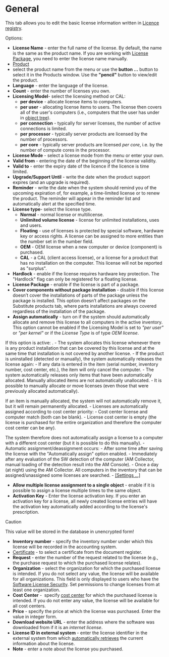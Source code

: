 # General
 
This tab allows you to edit the basic license information written in [Licence registry](../../../../../../alvao-asset-management/software-management/licenses).

Options:

- **License Name** - enter the full name of the license. By default, the name is the same as the product name. If you are working with [License Package](../edit-license), you need to enter the license name manually.
- [Product](../../../products)
 - select the product name from the menu or use the **button ...**
 button to select it in the Products window. Use the **"pencil"** button to view/edit the product.
- **Language** - enter the language of the license.
- **Count** - enter the number of licenses you own.
- **Licensing Model**- select the licensing method or CAL:
    - **per device** - allocate license items to computers.
    - **per user** - allocating license items to users. The license then covers all of the user's computers (i.e., computers that the user has under in [object tree](../../../../../../alvao-asset-management/implementation/tree-design)).
    - **per connection** - typically for server licenses, the number of active connections is limited.
    - **per processor** - typically server products are licensed by the number of processors.
    - **per core** - typically server products are licensed *per core*, i.e. by the number of compute cores in the processor.
- **License Mode** - select a license mode from the menu or enter your own.
- **Valid from** - entering the date of the beginning of the license validity.
- **Valid to** - enter the expiry date of the licence if the licence is time limited.
- **Upgrade/Support Until** - write the date when the product support expires (and an upgrade is required).
- **Reminder** - write the date when the system should remind you of the upcoming expiration of, for example, a time-limited license or to renew the product. The reminder will appear in the reminder list and automatically alert at the specified time.
- **License type**- select the license type.
    - **Normal** - normal license or multilicense.
    - **Unlimited volume license** - license for unlimited installations, uses and users.
    - **Floating** - use of licenses is protected by special software, hardware key or access rights. A license can be assigned to more entities than the number set in the number field.
    - **OEM** - OEM license when a new computer or device (component) is purchased.
    - **CAL** - a CAL (client access license), or a license for a product that has no installation on the computer. This license will not be reported as "surplus".
- **Hardlock** - enable if the license requires hardware key protection. The "Hardlock" flag can only be registered for a floating license.
- **License Package** - enable if the license is part of a package.
- **Cover components without package installation** - disable if this license doesn’t cover the installations of parts of the package unless the package is installed. This option doesn’t affect packages on the Substitute products tab, where parts installations are always covered regardless of the installation of the package.
- **Assign automatically** - turn on if the system should automatically allocate and remove this license to all computers in the active inventory. This option cannot be enabled if the Licensing Model is set to *"per user"* or *"per kernel"* or if the *License Type* is of type *OEM license*.
    
If this option is active:
.    - The system allocates this license whenever there is any product installation that can be covered by this license and at the same time that installation is not covered by another license.
    - If the product is uninstalled (detected or manually), the system automatically releases the license again:
        - If any data is entered in the item (serial number, inventory number, cost center, etc.), the item will only cancel the computer.
        - The system automatically releases only items that have been automatically allocated. Manually allocated items are not automatically unallocated.
    - It is possible to manually allocate or move licenses (even those that were previously allocated automatically).
   
If an item is manually allocated, the system will not automatically remove it, but it will remain permanently allocated.
    - Licenses are automatically assigned according to cost center priority:
        - Cost center license and computer match (both can be blank).
        - License cost center is empty (the license is purchased for the entire organization and therefore the computer cost center can be any).

The system therefore does not automatically assign a license to a computer with a different cost center (but it is possible to do this manually).
    - Automatic assignment/deassignment occurs:
        - After some time after saving the license with the "Automatically assign" option enabled.
        - Immediately after any evaluation of the SW detection of the computer (AM Collector, manual loading of the detection result into the AM Console).
        - Once a day (at night) using the AM Collector. All computers in the inventory that can be assigned/unassigned some licenses are searched.
    - [\[Settings ...\]](../auto-assign-license-settings)
- **Allow multiple license assignment to a single object** - enable if it is possible to assign a license multiple times to the same object.
- **Activation Key** - Enter the license activation key. If you enter an activation key for a license, all newly created license entries will have the activation key automatically added according to the license's prescription. 

> [!CAUTION]
> This value will be stored in the database in unencrypted form!

- **Inventory number** - specify the inventory number under which this license will be recorded in the accounting system.
- [Certificate](../../../../tools/lists/documents) - to select a certificate from the document register.
- **Request** - enter the number of the request related to the license (e.g., the purchase request to which the purchased license relates).
- **Organization** - select the organization for which the purchased license is intended. If you do not select any value, the license will be available for all organizations. This field is only displayed to users who have the
  [Software License Security](../../../../../alvao-webapp/administration/asset-management/software-licenses-security).
  Set permissions to change licenses from at least one organization.
- **Cost Center** -  specify [cost center](../../../license-and-install-overview/view) for which the purchased license is intended. If you do not enter any value, the license will be available for all cost centers.
- **Price** - specify the price at which the license was purchased. Enter the value in integer form.
- **Download website URL** - enter the address where the software was downloaded from if it is an *internet license*.
- **License ID in external system** - enter the license identifier in the external system from which [automatically retrieves](../../../../../../alvao-asset-management/software-management/import-lic) the current information about the license.
- **Note** - enter a note about the license you purchased.

